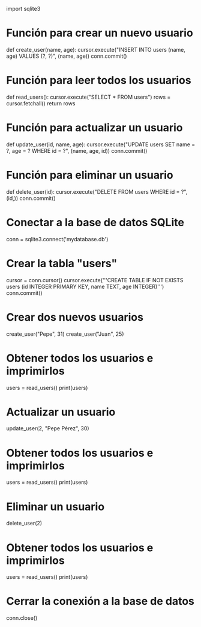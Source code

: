 import sqlite3

# Función para crear un nuevo usuario
def create_user(name, age):
    cursor.execute("INSERT INTO users (name, age) VALUES (?, ?)", (name, age))
    conn.commit()

# Función para leer todos los usuarios
def read_users():
    cursor.execute("SELECT * FROM users")
    rows = cursor.fetchall()
    return rows

# Función para actualizar un usuario
def update_user(id, name, age):
    cursor.execute("UPDATE users SET name = ?, age = ? WHERE id = ?", (name, age, id))
    conn.commit()

# Función para eliminar un usuario
def delete_user(id):
    cursor.execute("DELETE FROM users WHERE id = ?", (id,))
    conn.commit()

# Conectar a la base de datos SQLite
conn = sqlite3.connect('mydatabase.db')

# Crear la tabla "users"
cursor = conn.cursor()
cursor.execute('''CREATE TABLE IF NOT EXISTS users
                (id INTEGER PRIMARY KEY, name TEXT, age INTEGER)''')
conn.commit()

# Crear dos nuevos usuarios
create_user("Pepe", 31)
create_user("Juan", 25)

# Obtener todos los usuarios e imprimirlos
users = read_users()
print(users)

# Actualizar un usuario
update_user(2, "Pepe Pérez", 30)

# Obtener todos los usuarios e imprimirlos
users = read_users()
print(users)

# Eliminar un usuario
delete_user(2)

# Obtener todos los usuarios e imprimirlos
users = read_users()
print(users)

# Cerrar la conexión a la base de datos
conn.close()
